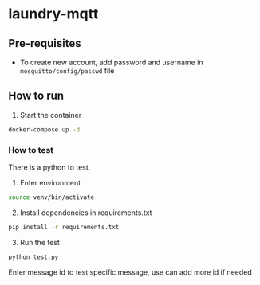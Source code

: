 # laundry-mqtt
## Pre-requisites
- To create new account, add password and username in `mosquitto/config/passwd` file
## How to run
1. Start the container
```bash
docker-compose up -d
```
### How to test
There is a python to test.
1. Enter environment
```bash
source venv/bin/activate
```
2. Install dependencies in requirements.txt
```bash
pip install -r requirements.txt
```
3. Run the test
```bash
python test.py
```
Enter message id to test specific message, use can add more id if needed
